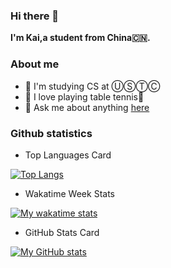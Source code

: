 ### Hi there 👋
**I'm Kai,a student from China🇨🇳.**


### About me

- 🏫 I'm studying CS at ⓊⓈⓉⒸ
- 🧡 I love playing table tennis🏓
- 💬 Ask me about anything [here](https://github.com/wkzcml-1/wkzcml-1/issues)


### Github statistics

* Top Languages Card

[![Top Langs](https://github-readme-stats.vercel.app/api/top-langs/?username=wkzcml-1&layout=compact)](https://github.com/anuraghazra/github-readme-stats)

* Wakatime Week Stats

[![My wakatime stats](https://github-readme-stats.vercel.app/api/wakatime?username=wkzcml&layout=compact)](https://github.com/anuraghazra/github-readme-stats)


* GitHub Stats Card

[![My GitHub stats](https://github-readme-stats.vercel.app/api?username=wkzcml-1)](https://github.com/anuraghazra/github-readme-stats)

<!--
**wkzcml-1/wkzcml-1** is a ✨ _special_ ✨ repository because its `README.md` (this file) appears on your GitHub profile.

Here are some ideas to get you started:

- 🔭 I’m currently working on ...
- 🌱 I’m currently learning ...
- 👯 I’m looking to collaborate on ...
- 🤔 I’m looking for help with ...
- 💬 Ask me about ...
- 📫 How to reach me: ...
- 😄 Pronouns: ...
- ⚡ Fun fact: ...
-->
